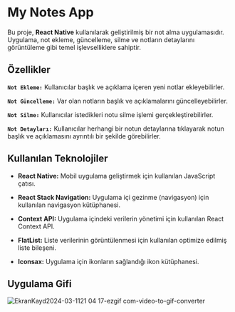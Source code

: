 # My Notes App

Bu proje, **React Native** kullanılarak geliştirilmiş bir not alma uygulamasıdır. Uygulama, not ekleme, güncelleme, silme ve notların detaylarını görüntüleme gibi temel işlevselliklere sahiptir.

## Özellikler

**`Not Ekleme:`** Kullanıcılar başlık ve açıklama içeren yeni notlar ekleyebilirler.

**`Not Güncelleme:`** Var olan notların başlık ve açıklamalarını güncelleyebilirler.

**`Not Silme:`** Kullanıcılar istedikleri notu silme işlemi gerçekleştirebilirler.

**`Not Detayları:`** Kullanıcılar herhangi bir notun detaylarına tıklayarak notun başlık ve açıklamasını ayrıntılı bir şekilde görebilirler.

## Kullanılan Teknolojiler

* **React Native:** Mobil uygulama geliştirmek için kullanılan JavaScript çatısı.

* **React Stack Navigation:** Uygulama içi gezinme (navigasyon) için kullanılan navigasyon kütüphanesi.

* **Context API:** Uygulama içindeki verilerin yönetimi için kullanılan React Context API.

* **FlatList:** Liste verilerinin görüntülenmesi için kullanılan optimize edilmiş liste bileşeni.
  
* **Iconsax:** Uygulama için ikonların sağlandığı ikon kütüphanesi.

## Uygulama Gifi

![EkranKayd2024-03-1121 04 17-ezgif com-video-to-gif-converter](https://github.com/serhatakhan/MyNotes-App/assets/147662915/b8846a78-11ac-422b-89e8-7b4942a37902)

